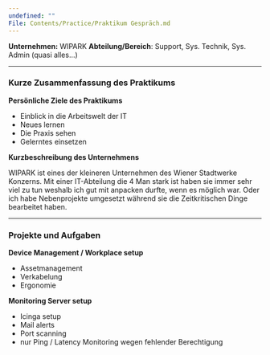 ```yaml
---
undefined: ""
File: Contents/Practice/Praktikum Gespräch.md
---
```

**Unternehmen:** WIPARK
**Abteilung/Bereich**: Support, Sys. Technik, Sys. Admin (quasi alles...)

----

### **Kurze Zusammenfassung des Praktikums**

**Persönliche Ziele des Praktikums** 

- Einblick in die Arbeitswelt der IT
- Neues lernen
- Die Praxis sehen
- Gelerntes einsetzen 

**Kurzbeschreibung des Unternehmens**

WIPARK ist eines der kleineren Unternehmen des Wiener Stadtwerke Konzerns.
Mit einer IT-Abteilung die 4 Man stark ist haben sie immer sehr viel zu tun weshalb ich gut mit anpacken durfte, wenn es möglich war. 
Oder ich habe Nebenprojekte umgesetzt während sie die Zeitkritischen Dinge bearbeitet haben.

----

### **Projekte und Aufgaben**

**Device Management / Workplace setup**

- Assetmanagement
- Verkabelung 
- Ergonomie

**Monitoring Server setup**

- Icinga setup
- Mail alerts 
- Port scanning 
- nur Ping / Latency Monitoring wegen fehlender Berechtigung 

